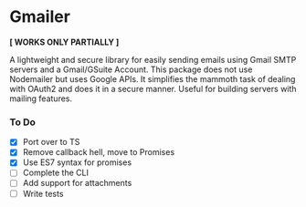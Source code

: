 # Gmailer
**[ WORKS ONLY PARTIALLY ]**

A lightweight and secure library for easily sending emails using Gmail SMTP servers and a Gmail/GSuite Account. This package does not use Nodemailer but uses Google APIs. It simplifies the mammoth task of dealing with OAuth2 and does it in a secure manner. Useful for building servers with mailing features.

### To Do

- [x] Port over to TS
- [x] Remove callback hell, move to Promises
- [x] Use ES7 syntax for promises
- [ ] Complete the CLI
- [ ] Add support for attachments
- [ ] Write tests
